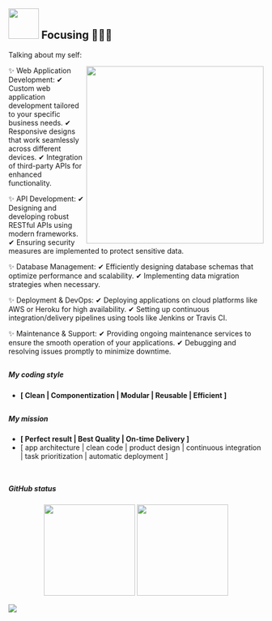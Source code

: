 ## <img height="60" width="60" src="https://media.giphy.com/media/lP8xu5t2DLGG045H8F/giphy.gif" /> Focusing 🚀🚀🚀


Talking about my self: 

<img align="right" width="350" src="https://media.giphy.com/media/dWesBcTLavkZuG35MI/giphy.gif" />
✨ Web Application Development:
✔ Custom web application development tailored to your specific business needs.
✔ Responsive designs that work seamlessly across different devices.
✔ Integration of third-party APIs for enhanced functionality.

✨ API Development:
✔ Designing and developing robust RESTful APIs using modern frameworks.
✔ Ensuring security measures are implemented to protect sensitive data.

✨ Database Management:
✔ Efficiently designing database schemas that optimize performance and scalability.
✔ Implementing data migration strategies when necessary.

✨ Deployment & DevOps:
✔ Deploying applications on cloud platforms like AWS or Heroku for high availability.
✔ Setting up continuous integration/delivery pipelines using tools like Jenkins or Travis CI.

✨ Maintenance & Support:
✔ Providing ongoing maintenance services to ensure the smooth operation of your applications.
✔ Debugging and resolving issues promptly to minimize downtime.


##
##### My coding style
- **[ Clean | Componentization | Modular | Reusable | Efficient ]**

##
##### My mission
- **[ Perfect result | Best Quality |  On-time Delivery ]**
- [ app architecture | clean code | product design | continuous integration | task prioritization | automatic deployment ]
<br><br>
</details>

##
##### GitHub status
<p align="center">
   <img height="180em" src="https://github-readme-stats.vercel.app/api?username=epicdeveloper0928&show_icons=true&theme=tokyonight&include_all_commits=true&count_private=true"/>
   <img height="180em" src="https://github-readme-stats.vercel.app/api/top-langs/?username=epicdeveloper0928&layout=compact&langs_count=6&theme=tokyonight"/>

</p>
<img src="https://github.com/punitkmryh/punitkmryh/blob/master/wave.svg" />
